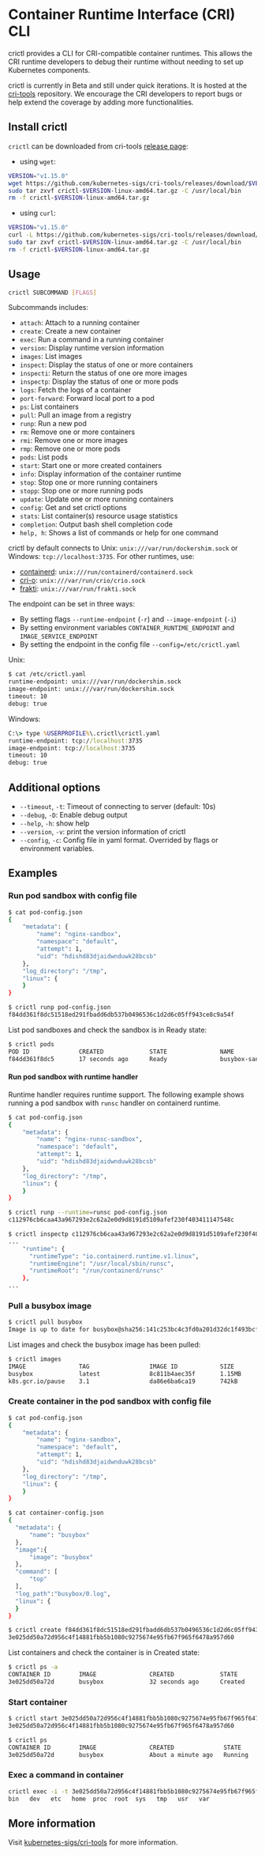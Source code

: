 # Container Runtime Interface (CRI) CLI

crictl provides a CLI for CRI-compatible container runtimes. This allows the CRI runtime developers to debug their runtime without needing to set up Kubernetes components.

crictl is currently in Beta and still under quick iterations. It is hosted at the [cri-tools](https://github.com/kubernetes-sigs/cri-tools) repository. We encourage the CRI developers to report bugs or help extend the coverage by adding more functionalities.

## Install crictl

`crictl` can be downloaded from cri-tools [release page](https://github.com/kubernetes-sigs/cri-tools/releases):

- using `wget`:

```sh
VERSION="v1.15.0"
wget https://github.com/kubernetes-sigs/cri-tools/releases/download/$VERSION/crictl-$VERSION-linux-amd64.tar.gz
sudo tar zxvf crictl-$VERSION-linux-amd64.tar.gz -C /usr/local/bin
rm -f crictl-$VERSION-linux-amd64.tar.gz
```

- using `curl`:

```sh
VERSION="v1.15.0"
curl -L https://github.com/kubernetes-sigs/cri-tools/releases/download/$VERSION/crictl-${VERSION}-linux-amd64.tar.gz --output crictl-${VERSION}-linux-amd64.tar.gz
sudo tar zxvf crictl-$VERSION-linux-amd64.tar.gz -C /usr/local/bin
rm -f crictl-$VERSION-linux-amd64.tar.gz
```

## Usage

```sh
crictl SUBCOMMAND [FLAGS]
```

Subcommands includes:

- `attach`:       Attach to a running container
- `create`:       Create a new container
- `exec`:         Run a command in a running container
- `version`:      Display runtime version information
- `images`:       List images
- `inspect`:      Display the status of one or more containers
- `inspecti`:     Return the status of one ore more images
- `inspectp`:     Display the status of one or more pods
- `logs`:         Fetch the logs of a container
- `port-forward`: Forward local port to a pod
- `ps`:           List containers
- `pull`:         Pull an image from a registry
- `runp`:         Run a new pod
- `rm`:           Remove one or more containers
- `rmi`:          Remove one or more images
- `rmp`:          Remove one or more pods
- `pods`:         List pods
- `start`:        Start one or more created containers
- `info`:         Display information of the container runtime
- `stop`:         Stop one or more running containers
- `stopp`:        Stop one or more running pods
- `update`:       Update one or more running containers
- `config`:       Get and set crictl options
- `stats`:        List container(s) resource usage statistics
- `completion`:   Output bash shell completion code
- `help, h`:      Shows a list of commands or help for one command

crictl by default connects to Unix: `unix:///var/run/dockershim.sock` or Windows: `tcp://localhost:3735`.  For other runtimes, use:

* [containerd](https://containerd.io): `unix:///run/containerd/containerd.sock`
* [cri-o](https://cri-o.io): `unix:///var/run/crio/crio.sock` 
* [frakti](https://github.com/kubernetes/frakti): `unix:///var/run/frakti.sock`

The endpoint can be set in three ways:

- By setting flags `--runtime-endpoint` (`-r`) and `--image-endpoint` (`-i`)
- By setting environment variables `CONTAINER_RUNTIME_ENDPOINT` and `IMAGE_SERVICE_ENDPOINT`
- By setting the endpoint in the config file `--config=/etc/crictl.yaml`

Unix:
```sh
$ cat /etc/crictl.yaml
runtime-endpoint: unix:///var/run/dockershim.sock
image-endpoint: unix:///var/run/dockershim.sock
timeout: 10
debug: true
```
Windows:
```cmd
C:\> type %USERPROFILE%\.crictl\crictl.yaml
runtime-endpoint: tcp://localhost:3735
image-endpoint: tcp://localhost:3735
timeout: 10
debug: true
```

## Additional options

- `--timeout`, `-t`: Timeout of connecting to server (default: 10s)
- `--debug`, `-D`: Enable debug output
- `--help`, `-h`: show help
- `--version`, `-v`: print the version information of crictl
- `--config`, `-c`: Config file in yaml format. Overrided by flags or environment variables.

## Examples

### Run pod sandbox with config file

```sh
$ cat pod-config.json
{
    "metadata": {
        "name": "nginx-sandbox",
        "namespace": "default",
        "attempt": 1,
        "uid": "hdishd83djaidwnduwk28bcsb"
    },
    "log_directory": "/tmp",
    "linux": {
    }
}

$ crictl runp pod-config.json
f84dd361f8dc51518ed291fbadd6db537b0496536c1d2d6c05ff943ce8c9a54f
```

List pod sandboxes and check the sandbox is in Ready state:

```sh
$ crictl pods
POD ID              CREATED             STATE               NAME                NAMESPACE           ATTEMPT
f84dd361f8dc5       17 seconds ago      Ready               busybox-sandbox     default             1
```

#### Run pod sandbox with runtime handler

Runtime handler requires runtime support. The following example shows running a pod sandbox with `runsc` handler on containerd runtime.

```sh
$ cat pod-config.json
{
    "metadata": {
        "name": "nginx-runsc-sandbox",
        "namespace": "default",
        "attempt": 1,
        "uid": "hdishd83djaidwnduwk28bcsb"
    },
    "log_directory": "/tmp",
    "linux": {
    }
}

$ crictl runp --runtime=runsc pod-config.json
c112976cb6caa43a967293e2c62a2e0d9d8191d5109afef230f403411147548c

$ crictl inspectp c112976cb6caa43a967293e2c62a2e0d9d8191d5109afef230f403411147548c
...
    "runtime": {
      "runtimeType": "io.containerd.runtime.v1.linux",
      "runtimeEngine": "/usr/local/sbin/runsc",
      "runtimeRoot": "/run/containerd/runsc"
    },
...
```

### Pull a busybox image

```sh
$ crictl pull busybox
Image is up to date for busybox@sha256:141c253bc4c3fd0a201d32dc1f493bcf3fff003b6df416dea4f41046e0f37d47
```

List images and check the busybox image has been pulled:

```sh
$ crictl images
IMAGE               TAG                 IMAGE ID            SIZE
busybox             latest              8c811b4aec35f       1.15MB
k8s.gcr.io/pause    3.1                 da86e6ba6ca19       742kB
```

### Create container in the pod sandbox with config file

```sh
$ cat pod-config.json
{
    "metadata": {
        "name": "nginx-sandbox",
        "namespace": "default",
        "attempt": 1,
        "uid": "hdishd83djaidwnduwk28bcsb"
    },
    "log_directory": "/tmp",
    "linux": {
    }
}

$ cat container-config.json
{
  "metadata": {
      "name": "busybox"
  },
  "image":{
      "image": "busybox"
  },
  "command": [
      "top"
  ],
  "log_path":"busybox/0.log",
  "linux": {
  }
}

$ crictl create f84dd361f8dc51518ed291fbadd6db537b0496536c1d2d6c05ff943ce8c9a54f container-config.json pod-config.json
3e025dd50a72d956c4f14881fbb5b1080c9275674e95fb67f965f6478a957d60
```

List containers and check the container is in Created state:

```sh
$ crictl ps -a
CONTAINER ID        IMAGE               CREATED             STATE               NAME                ATTEMPT
3e025dd50a72d       busybox             32 seconds ago      Created             busybox             0
```

### Start container

```sh
$ crictl start 3e025dd50a72d956c4f14881fbb5b1080c9275674e95fb67f965f6478a957d60
3e025dd50a72d956c4f14881fbb5b1080c9275674e95fb67f965f6478a957d60

$ crictl ps
CONTAINER ID        IMAGE               CREATED              STATE               NAME                ATTEMPT
3e025dd50a72d       busybox             About a minute ago   Running             busybox             0
```

### Exec a command in container

```sh
crictl exec -i -t 3e025dd50a72d956c4f14881fbb5b1080c9275674e95fb67f965f6478a957d60 ls
bin   dev   etc   home  proc  root  sys   tmp   usr   var
```

## More information

Visit [kubernetes-sigs/cri-tools](https://github.com/kubernetes-sigs/cri-tools) for more information.

